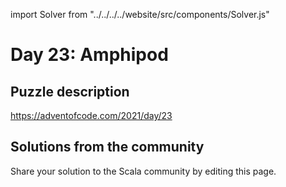 import Solver from "../../../../website/src/components/Solver.js"

# Day 23: Amphipod

## Puzzle description

https://adventofcode.com/2021/day/23

## Solutions from the community

Share your solution to the Scala community by editing this page.
